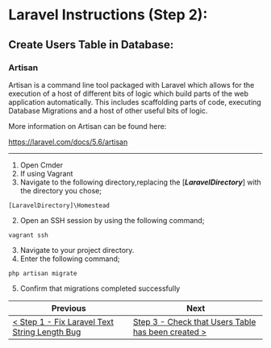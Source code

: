 # Laravel Instructions (Step 2):

## Create Users Table in Database:

### Artisan

Artisan is a command line tool packaged with Laravel which allows for the execution of a host of different bits of logic which build parts of the web application automatically. This includes scaffolding parts of code, executing Database Migrations and a host of other useful bits of logic.

More information on Artisan can be found here:

https://laravel.com/docs/5.6/artisan

---

1. Open Cmder
2. If using Vagrant
  1. Navigate to the following directory,replacing the [**_LaravelDirectory_**] with the directory you chose;
  
  ```
  [LaravelDirectory]\Homestead
  ```

  2. Open an SSH session by using the following command;

```
vagrant ssh
```

3. Navigate to your project directory.
4. Enter the following command;

```
php artisan migrate
```

5. Confirm that migrations completed successfully

| Previous | Next |
| -------- | ---- |
| [< Step 1 - Fix Laravel Text String Length Bug](laravel-1.md) | [Step 3 - Check that Users Table has been created >](laravel-3.md) |